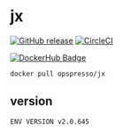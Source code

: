# jx

[![GitHub release](https://img.shields.io/github/release/opspresso/jx.svg)](https://github.com/opspresso/jx/releases)
[![CircleCI](https://circleci.com/gh/opspresso/jx.svg?style=svg)](https://circleci.com/gh/opspresso/jx)

[![DockerHub Badge](http://dockeri.co/image/opspresso/jx)](https://hub.docker.com/r/opspresso/jx/)

```bash
docker pull opspresso/jx
```

## version

```
ENV VERSION v2.0.645
```
